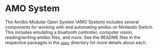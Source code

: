 # AMO System

The Amiibo Modular Open System (AMO System) includes several components for working
with and automating amiibo on Nintendo Switch. This includes emulating a bluetooth
controller, computer vision, reading/writing amiibo files, and more. See the README
files in the respective packages in the [`apps`](apps) directory for more details about each.
